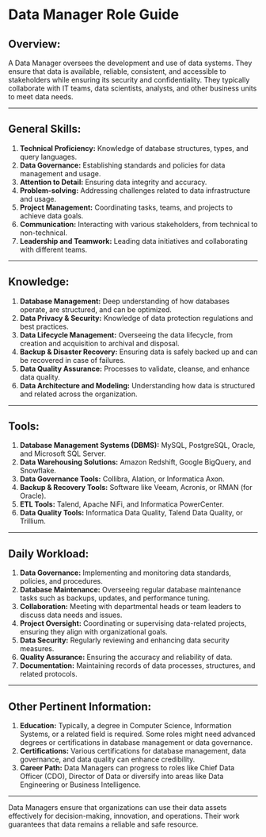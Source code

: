 # Data Manager Role Guide


## Overview:
A Data Manager oversees the development and use of data systems. They ensure that data is available, reliable, consistent, and accessible to stakeholders while ensuring its security and confidentiality. They typically collaborate with IT teams, data scientists, analysts, and other business units to meet data needs.

---

## General Skills:
1. **Technical Proficiency:** Knowledge of database structures, types, and query languages.
2. **Data Governance:** Establishing standards and policies for data management and usage.
3. **Attention to Detail:** Ensuring data integrity and accuracy.
4. **Problem-solving:** Addressing challenges related to data infrastructure and usage.
5. **Project Management:** Coordinating tasks, teams, and projects to achieve data goals.
6. **Communication:** Interacting with various stakeholders, from technical to non-technical.
7. **Leadership and Teamwork:** Leading data initiatives and collaborating with different teams.

---

## Knowledge:
1. **Database Management:** Deep understanding of how databases operate, are structured, and can be optimized.
2. **Data Privacy & Security:** Knowledge of data protection regulations and best practices.
3. **Data Lifecycle Management:** Overseeing the data lifecycle, from creation and acquisition to archival and disposal.
4. **Backup & Disaster Recovery:** Ensuring data is safely backed up and can be recovered in case of failures.
5. **Data Quality Assurance:** Processes to validate, cleanse, and enhance data quality.
6. **Data Architecture and Modeling:** Understanding how data is structured and related across the organization.

---

## Tools:
1. **Database Management Systems (DBMS):**  MySQL, PostgreSQL, Oracle, and Microsoft SQL Server.
2. **Data Warehousing Solutions:** Amazon Redshift, Google BigQuery, and Snowflake.
3. **Data Governance Tools:** Collibra, Alation, or Informatica Axon.
4. **Backup & Recovery Tools:** Software like Veeam, Acronis, or RMAN (for Oracle).
5. **ETL Tools:** Talend, Apache NiFi, and Informatica PowerCenter.
6. **Data Quality Tools:** Informatica Data Quality, Talend Data Quality, or Trillium.

---

## Daily Workload:
1. **Data Governance:** Implementing and monitoring data standards, policies, and procedures.
2. **Database Maintenance:** Overseeing regular database maintenance tasks such as backups, updates, and performance tuning.
3. **Collaboration:** Meeting with departmental heads or team leaders to discuss data needs and issues.
4. **Project Oversight:** Coordinating or supervising data-related projects, ensuring they align with organizational goals.
5. **Data Security:** Regularly reviewing and enhancing data security measures.
6. **Quality Assurance:** Ensuring the accuracy and reliability of data.
7. **Documentation:** Maintaining records of data processes, structures, and related protocols.

---

## Other Pertinent Information:
1. **Education:** Typically, a degree in Computer Science, Information Systems, or a related field is required. Some roles might need advanced degrees or certifications in database management or data governance.
2. **Certifications:** Various certifications for database management, data governance, and data quality can enhance credibility.
3. **Career Path:** Data Managers can progress to roles like Chief Data Officer (CDO), Director of Data or diversify into areas like Data Engineering or Business Intelligence.

---

Data Managers ensure that organizations can use their data assets effectively for decision-making, innovation, and operations. Their work guarantees that data remains a reliable and safe resource.